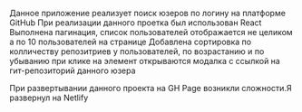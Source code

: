 Данное приложение реализует поиск юзеров по логину на платформе GitHub
При реализации данного проетка был использован React 
Выполнена пагинация, список пользователей отображается не целиком а по 10 пользователей на странице
Добавлена сортировка по колличеству репозитриев у пользователей, по возрастанию и по убыванию
при клике на элемент открываются модалка с ссылкой на  гит-репозиторий данного юзера

При развертывании данного проекта на GH Page возникли сложности.Я развернул на Netlify 

